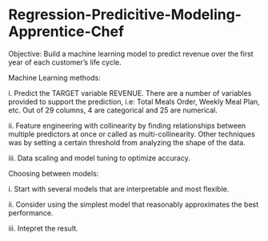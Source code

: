 # Regression-Predicitive-Modeling-Apprentice-Chef

Objective: Build a machine learning model to predict revenue over the first year of each customer’s life cycle.

Machine Learning methods:

i. Predict the TARGET variable REVENUE. There are a number of variables provided to support the prediction, i.e: Total Meals Order, Weekly Meal Plan, etc. Out of 29 columns, 4 are categorical and 25 are numerical.

ii. Feature engineering with collinearity by finding relationships between multiple predictors at once or called as multi-collinearity. Other techniques was by setting a certain threshold from analyzing the shape of the data.

iii. Data scaling and model tuning to optimize accuracy.

Choosing between models:

i. Start with several models that are interpretable and most flexible.

ii. Consider using the simplest model that reasonably approximates the best performance.

iii. Intepret the result.
